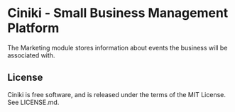 Ciniki - Small Business Management Platform
===========================================

The Marketing module stores information about events the business will be 
associated with.

License
-------
Ciniki is free software, and is released under the terms of the MIT License. See LICENSE.md.
